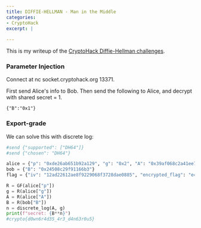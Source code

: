```yaml
---
title: DIFFIE-HELLMAN - Man in the Middle
categories:
- CryptoHack
excerpt: |
  
---
```


This is my writeup of the [CryptoHack Diffie-Hellman challenges](https://cryptohack.org/challenges/diffie-hellman/).

### Parameter Injection

Connect at nc socket.cryptohack.org 13371.

First send Alice's info to Bob. Then send the following to Alice, and decrypt with shared secret = 1. 

```
{"B":"0x1"}
```

### Export-grade

We can solve this with discrete log:

```python
#send {"supported": ["DH64"]}
#send {"chosen": "DH64"}

alice = {"p": "0xde26ab651b92a129", "g": "0x2", "A": "0x39af068c2a41ee7b"}
bob = {"B": "0x24508c29f91166b3"}
flag = {"iv": "12ad22612ae8f9229068f3728dae0885", "encrypted_flag": "e4d8261efbe6c69d9fcf259e51630b0519dd4af0cb0ff7759f78a499b66a8b14"}

R = GF(alice["p"])
g = R(alice["g"])
A = R(alice["A"])
B = R(bob["B"])
n = discrete_log(A, g)
print(f"secret: {B**n}")
#crypto{d0wn6r4d35_4r3_d4n63r0u5}
```
